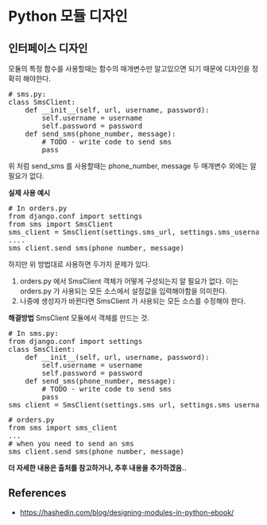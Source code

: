 # Python 모듈 디자인

## 인터페이스 디자인
모듈의 특정 함수를 사용할때는 함수의 매개변수만 알고있으면 되기 때문에 디자인을 정확히 해야한다.
<pre>
# sms.py:
class SmsClient:
    def __init__(self, url, username, password):
        self.username = username
        self.password = password
    def send_sms(phone_number, message):
        # TODO - write code to send sms
        pass
</pre>
위 처럼 send_sms 를 사용할때는 phone_number, message 두 매개변수 외에는 알 필요가 없다.

**실제 사용 예시**
<pre>
# In orders.py
from django.conf import settings
from sms import SmsClient
sms_client = SmsClient(settings.sms_url, settings.sms_username, settings.sms_password)
....
sms_client.send_sms(phone_number, message)
</pre>
하지만 위 방법대로 사용하면 두가지 문제가 있다.

1. orders.py 에서 SmsClient 객체가 어떻게 구성되는지 알 필요가 없다.
  이는 orders.py 가 사용되는 모든 소스에서 설정값을 입력해야함을 의미한다.
2. 나중에 생성자가 바뀐다면 SmsClient 가 사용되는 모든 소스를 수정해야 한다.

**해결방법**
SmsClient 모듈에서 객체를 만드는 것.
<pre>
# In sms.py:
from django.conf import settings
class SmsClient:
    def __init__(self, url, username, password):
        self.username = username
        self.password = password
    def send_sms(phone_number, message):
        # TODO - write code to send sms
        pass
sms_client = SmsClient(settings.sms_url, settings.sms_username, settings.sms_password)
</pre>
<pre>
# orders.py
from sms import sms_client
...
# when you need to send an sms
sms_client.send_sms(phone_number, message)
</pre>

**더 자세한 내용은 출처를 참고하거나, 추후 내용을 추가하겠음..**
## References 
* https://hashedin.com/blog/designing-modules-in-python-ebook/
